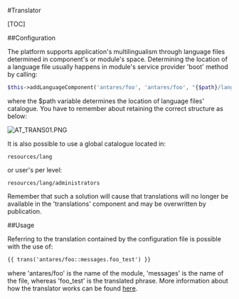 #Translator  

[TOC]

##Configuration  

The platform supports application's multilingualism through language files determined in component's or module's space. Determining the location of a language file usually happens in module's service provider 'boot' method by calling:

```php
$this->addLanguageComponent('antares/foo', 'antares/foo', "{$path}/lang");
```

where the $path variable determines the location of language files' catalogue. You have to remember about retaining the correct structure as below:

  ![AT_TRANS01.PNG](https://raw.githubusercontent.com/antaresproject/docs/master/docs/img/docs/services/translator/AT_TRANS01.PNG)
  
It is also possible to use a global catalogue located in:

```console
resources/lang
```

or user's per level:

```console
resources/lang/administrators
```

Remember that such a solution will cause that translations will no longer be available in the 'translations' component and may be overwritten by publication.

##Usage  

Referring to the translation contained by the configuration file is possible with the use of:

```html
{{ trans('antares/foo::messages.foo_test') }}
```

where 'antares/foo' is the name of the module, 'messages' is the name of the file, whereas 'foo_test' is the translated phrase. More information about how the translator works can be found [here](https://laravel.com/docs/5.2/localization).
